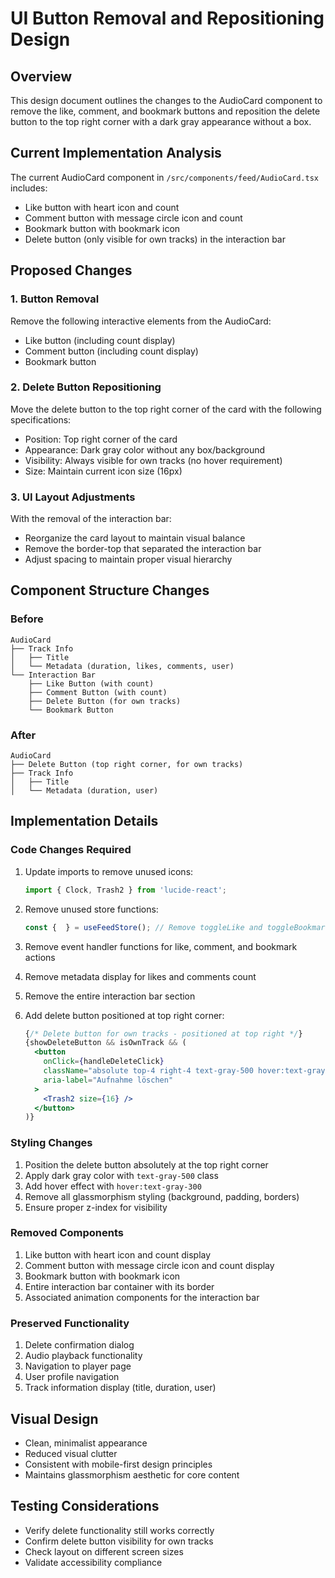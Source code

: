 # UI Button Removal and Repositioning Design

## Overview
This design document outlines the changes to the AudioCard component to remove the like, comment, and bookmark buttons and reposition the delete button to the top right corner with a dark gray appearance without a box.

## Current Implementation Analysis
The current AudioCard component in `/src/components/feed/AudioCard.tsx` includes:
- Like button with heart icon and count
- Comment button with message circle icon and count
- Bookmark button with bookmark icon
- Delete button (only visible for own tracks) in the interaction bar

## Proposed Changes

### 1. Button Removal
Remove the following interactive elements from the AudioCard:
- Like button (including count display)
- Comment button (including count display)
- Bookmark button

### 2. Delete Button Repositioning
Move the delete button to the top right corner of the card with the following specifications:
- Position: Top right corner of the card
- Appearance: Dark gray color without any box/background
- Visibility: Always visible for own tracks (no hover requirement)
- Size: Maintain current icon size (16px)

### 3. UI Layout Adjustments
With the removal of the interaction bar:
- Reorganize the card layout to maintain visual balance
- Remove the border-top that separated the interaction bar
- Adjust spacing to maintain proper visual hierarchy

## Component Structure Changes

### Before
```
AudioCard
├── Track Info
│   ├── Title
│   └── Metadata (duration, likes, comments, user)
└── Interaction Bar
    ├── Like Button (with count)
    ├── Comment Button (with count)
    ├── Delete Button (for own tracks)
    └── Bookmark Button
```

### After
```
AudioCard
├── Delete Button (top right corner, for own tracks)
├── Track Info
│   ├── Title
│   └── Metadata (duration, user)
```

## Implementation Details

### Code Changes Required

1. Update imports to remove unused icons:
   ```typescript
   import { Clock, Trash2 } from 'lucide-react';
   ```

2. Remove unused store functions:
   ```typescript
   const {  } = useFeedStore(); // Remove toggleLike and toggleBookmark
   ```

3. Remove event handler functions for like, comment, and bookmark actions

4. Remove metadata display for likes and comments count

5. Remove the entire interaction bar section

6. Add delete button positioned at top right corner:
   ```jsx
   {/* Delete button for own tracks - positioned at top right */}
   {showDeleteButton && isOwnTrack && (
     <button
       onClick={handleDeleteClick}
       className="absolute top-4 right-4 text-gray-500 hover:text-gray-300 transition-colors z-30"
       aria-label="Aufnahme löschen"
     >
       <Trash2 size={16} />
     </button>
   )}
   ```

### Styling Changes

1. Position the delete button absolutely at the top right corner
2. Apply dark gray color with `text-gray-500` class
3. Add hover effect with `hover:text-gray-300`
4. Remove all glassmorphism styling (background, padding, borders)
5. Ensure proper z-index for visibility

### Removed Components

1. Like button with heart icon and count display
2. Comment button with message circle icon and count display
3. Bookmark button with bookmark icon
4. Entire interaction bar container with its border
5. Associated animation components for the interaction bar

### Preserved Functionality

1. Delete confirmation dialog
2. Audio playback functionality
3. Navigation to player page
4. User profile navigation
5. Track information display (title, duration, user)

## Visual Design
- Clean, minimalist appearance
- Reduced visual clutter
- Consistent with mobile-first design principles
- Maintains glassmorphism aesthetic for core content

## Testing Considerations
- Verify delete functionality still works correctly
- Confirm delete button visibility for own tracks
- Check layout on different screen sizes
- Validate accessibility compliance
